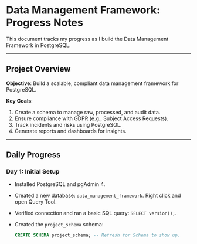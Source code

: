 # Data Management Framework: Progress Notes

This document tracks my progress as I build the Data Management Framework in PostgreSQL.

---

## Project Overview
**Objective**: Build a scalable, compliant data management framework for PostgreSQL.

**Key Goals**:
1. Create a schema to manage raw, processed, and audit data.
2. Ensure compliance with GDPR (e.g., Subject Access Requests).
3. Track incidents and risks using PostgreSQL.
4. Generate reports and dashboards for insights.

---

## Daily Progress

### Day 1: Initial Setup
- Installed PostgreSQL and pgAdmin 4.
- Created a new database: `data_management_framework`. Right click and open Query Tool.
- Verified connection and ran a basic SQL query: `SELECT version();`.

- Created the `project_schema` schema:
  ```sql
  CREATE SCHEMA project_schema; -- Refresh for Schema to show up. 
  
